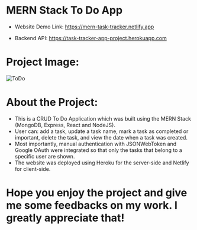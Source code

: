 # MERN Stack To Do App

- Website Demo Link: https://mern-task-tracker.netlify.app

- Backend API: https://task-tracker-app-project.herokuapp.com

# Project Image:

![ToDo](https://user-images.githubusercontent.com/83436069/135943888-d46dea02-c5c9-4bdc-bcbe-cbe24c08acc5.PNG)

# About the Project: 
+ This is a CRUD To Do Application which was built using the MERN Stack (MongoDB, Express, React and NodeJS).
+ User can: add a task, update a task name, mark a task as completed or important, delete the task, and view the date when a task was created.
+ Most importantly, manual authentication with JSONWebToken and Google OAuth were integrated so that only the tasks that belong to a specific user are shown.
+ The website was deployed using Heroku for the server-side and Netlify for client-side.  

# Hope you enjoy the project and give me some feedbacks on my work. I greatly appreciate that!
